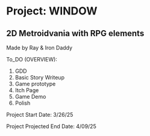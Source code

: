# Project: WINDOW

## 2D Metroidvania with RPG elements
Made by Ray & Iron Daddy

To_DO (OVERVIEW):

1. GDD
2. Basic Story Writeup
3. Game prototype
4. Itch Page
5. Game Demo
6. Polish

Project Start Date:
3/26/25

Project Projected End Date:
4/09/25

